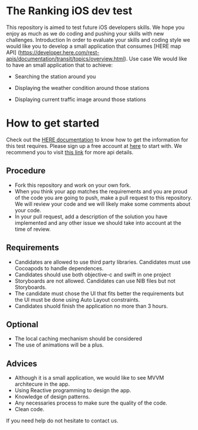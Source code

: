 # The Ranking iOS dev test

This repository is aimed to test future iOS developers skills. We hope you enjoy as much as we do coding and pushing your skills with new challenges.
Introduction
In order to evaluate your skills and coding style we would like you to develop a small application that consumes [HERE map API] (https://developer.here.com/rest-apis/documentation/transit/topics/overview.html).
Use case
We would like to have an small application that to achieve:
* Searching the station around you

* Displaying the weather condition around those stations

* Displaying current traffic image around those stations

# How to get started
Check out the [HERE documentation](https://developer.here.com/rest-apis/documentation/transit/topics/overview.html) to know how to get the information for this test requires. Please sign up a free account at [here](https://developer.here.com/plans/api/consumer-mapping) to start with. We recommend you to visit [this link](https://developer.here.com/api-explorer/rest) for more api details.

## Procedure
* Fork this repository and work on your own fork.
* When you think your app matches the requirements and you are proud of the code you are going to push, make a pull request to this repository. We will review your code and we will likely make some comments about your code.
* In your pull request, add a description of the solution you have implemented and any other issue we should take into account at the time of review.

## Requirements
* Candidates are allowed to use third party libraries. Candidates must use Cocoapods to handle dependences.
* Candidates should use both objective-c and swift in one project
* Storyboards are not allowed. Candidates can use NIB files but not Storyboards.
* The candidate must chose the UI that fits better the requirements but the UI must be done using Auto Layout constraints.
* Candidates shuold finish the application no more than 3 hours.

## Optional
* The local caching mechanism should be considered
* The use of animations will be a plus.

## Advices
* Although it is a small application, we would like to see MVVM architecure in the app.
* Using Reactive programming to design the app.
* Knowledge of design patterns.
* Any necessaries process to make sure the quality of the code.
* Clean code.

If you need help do not hesitate to contact us.
